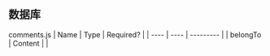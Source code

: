## 数据库

comments.js
| Name | Type | Required? |
| ---- | ---- | --------- |
| belongTo
| Content |
| 

